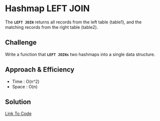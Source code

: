 # Hashmap LEFT JOIN

The **`LEFT JOIN`** returns all records from the left table (table1), and the matching records from the right table (table2). 

## Challenge

Write a function that **`LEFT JOINs`** two hashmaps into a single data structure.

## Approach & Efficiency

* Time : O(n^2)
* Space : O(n)

## Solution

[Link To Code](hashmap_left_join.py)
